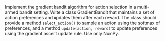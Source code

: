 Implement the gradient bandit algorithm for action selection in a multi-armed bandit setting. Write a class GradientBandit that maintains a set of action preferences and updates them after each reward. The class should provide a method `select_action()` to sample an action using the softmax of preferences, and a method `update(action, reward)` to update preferences using the gradient ascent update rule. Use only NumPy.

